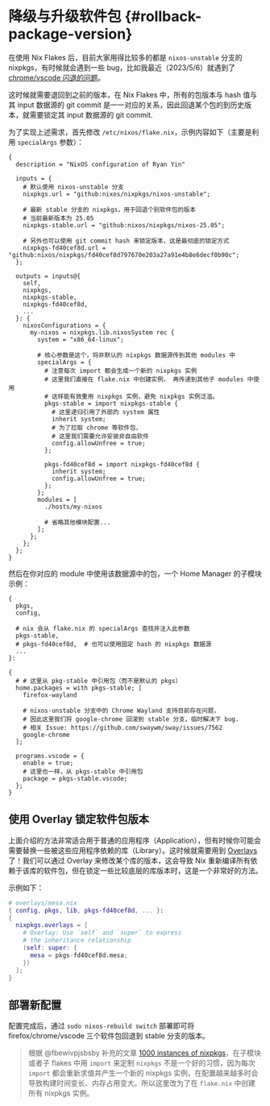 # 降级与升级软件包 {#rollback-package-version}

在使用 Nix Flakes 后，目前大家用得比较多的都是 `nixos-unstable`
分支的 nixpkgs，有时候就会遇到一些 bug，比如我最近（2023/5/6）就遇到了
[chrome/vscode 闪退的问题](https://github.com/swaywm/sway/issues/7562)。

这时候就需要退回到之前的版本，在 Nix
Flakes 中，所有的包版本与 hash 值与其 input 数据源的 git
commit 是一一对应的关系，因此回退某个包的到历史版本，就需要锁定其 input 数据源的 git
commit.

为了实现上述需求，首先修改 `/etc/nixos/flake.nix`，示例内容如下（主要是利用 `specialArgs`
参数）：

```nix{8-13,19-20,27-44}
{
  description = "NixOS configuration of Ryan Yin"

  inputs = {
    # 默认使用 nixos-unstable 分支
    nixpkgs.url = "github:nixos/nixpkgs/nixos-unstable";

    # 最新 stable 分支的 nixpkgs，用于回退个别软件包的版本
    # 当前最新版本为 25.05
    nixpkgs-stable.url = "github:nixos/nixpkgs/nixos-25.05";

    # 另外也可以使用 git commit hash 来锁定版本，这是最彻底的锁定方式
    nixpkgs-fd40cef8d.url = "github:nixos/nixpkgs/fd40cef8d797670e203a27a91e4b8e6decf0b90c";
  };

  outputs = inputs@{
    self,
    nixpkgs,
    nixpkgs-stable,
    nixpkgs-fd40cef8d,
    ...
  }: {
    nixosConfigurations = {
      my-nixos = nixpkgs.lib.nixosSystem rec {
        system = "x86_64-linux";

        # 核心参数是这个，将非默认的 nixpkgs 数据源传到其他 modules 中
        specialArgs = {
          # 注意每次 import 都会生成一个新的 nixpkgs 实例
          # 这里我们直接在 flake.nix 中创建实例， 再传递到其他子 modules 中使用
          # 这样能有效重用 nixpkgs 实例，避免 nixpkgs 实例泛滥。
          pkgs-stable = import nixpkgs-stable {
            # 这里递归引用了外部的 system 属性
            inherit system;
            # 为了拉取 chrome 等软件包，
            # 这里我们需要允许安装非自由软件
            config.allowUnfree = true;
          };

          pkgs-fd40cef8d = import nixpkgs-fd40cef8d {
            inherit system;
            config.allowUnfree = true;
          };
        };
        modules = [
          ./hosts/my-nixos

          # 省略其他模块配置...
        ];
      };
    };
  };
}
```

然后在你对应的 module 中使用该数据源中的包，一个 Home Manager 的子模块示例：

```nix{4-7,13,25}
{
  pkgs,
  config,

  # nix 会从 flake.nix 的 specialArgs 查找并注入此参数
  pkgs-stable,
  # pkgs-fd40cef8d,  # 也可以使用固定 hash 的 nixpkgs 数据源
  ...
}:

{
  # # 这里从 pkg-stable 中引用包（而不是默认的 pkgs）
  home.packages = with pkgs-stable; [
    firefox-wayland

    # nixos-unstable 分支中的 Chrome Wayland 支持目前存在问题，
    # 因此这里我们将 google-chrome 回滚到 stable 分支，临时解决下 bug.
    # 相关 Issue: https://github.com/swaywm/sway/issues/7562
    google-chrome
  ];

  programs.vscode = {
    enable = true;
    # 这里也一样，从 pkgs-stable 中引用包
    package = pkgs-stable.vscode;
  };
}
```

## 使用 Overlay 锁定软件包版本

上面介绍的方法非常适合用于普通的应用程序（Application），但有时候你可能会需要替换一些被这些应用程序依赖的库（Library）。这时候就需要用到
[Overlays](../nixpkgs/overlays.md)
了！我们可以通过 Overlay 来修改某个库的版本，这会导致 Nix 重新编译所有依赖于该库的软件包，但在锁定一些比较底层的库版本时，这是一个非常好的方法。

示例如下：

```nix
# overlays/mesa.nix
{ config, pkgs, lib, pkgs-fd40cef8d, ... }:
{
  nixpkgs.overlays = [
    # Overlay: Use `self` and `super` to express
    # the inheritance relationship
    (self: super: {
      mesa = pkgs-fd40cef8d.mesa;
    })
  ];
}
```

## 部署新配置

配置完成后，通过 `sudo nixos-rebuild switch`
部署即可将 firefox/chrome/vscode 三个软件包回退到 stable 分支的版本。

> 根据 @fbewivpjsbsby 补充的文章
> [1000 instances of nixpkgs](https://discourse.nixos.org/t/1000-instances-of-nixpkgs/17347)，在子模块或者子 flakes 中用
> `import` 来定制 `nixpkgs` 不是一个好的习惯，因为每次 `import`
> 都会重新求值并产生一个新的 nixpkgs 实例，在配置越来越多时会导致构建时间变长、内存占用变大。所以这里改为了在
> `flake.nix` 中创建所有 nixpkgs 实例。
